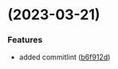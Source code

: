 #  (2023-03-21)


### Features

* added commitlint ([b6f912d](https://github.com/OldTyT/docker-coder-templates/commit/b6f912ddc7272409d143f9edb8373d86bc93c050))



